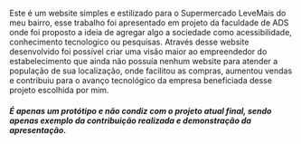 Este é um website simples e estilizado para o Supermercado LeveMais do meu bairro, esse trabalho foi apresentado em projeto da faculdade de ADS onde foi proposto a ideia de agregar algo a sociedade como acessibilidade,
conhecimento tecnologico ou pesquisas.
Através desse website desenvolvido foi possível criar uma visão maior ao empreendedor do estabelecimento que ainda não possuía nenhum website para atender a população de sua localização, onde facilitou as compras,
aumentou vendas e contribuiu para o avanço tecnológico da empresa beneficiada desse projeto escolhida por mim. 

##### É apenas um protótipo e não condiz com o projeto atual final, sendo apenas exemplo da contribuição realizada e demonstração da apresentação. #####
